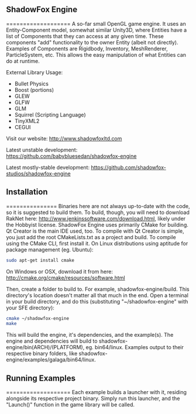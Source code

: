 ## ShadowFox Engine
===================
A so-far small OpenGL game engine. It uses an Entity-Component model, somewhat similar Unity3D, where 
Entities have a list of Components that they can access at any given time. These components "add" 
functionality to the owner Entity (albeit not directly). Examples of Components are Rigidbody, Inventory,
MeshRenderer, ParticleSystem, etc. This allows the easy manipulation of what Entities can do at runtime.

External Library Usage:
 - Bullet Physics
 - Boost (portions)
 - GLEW
 - GLFW
 - GLM
 - Squirrel (Scripting Language)
 - TinyXML2
 - CEGUI
 
Visit our website: http://www.shadowfoxltd.com

Latest unstable development: https://github.com/babybluesedan/shadowfox-engine

Latest mostly-stable development: https://github.com/shadowfox-studios/shadowfox-engine

## Installation
===============
Binaries here are not always up-to-date with the code, so it is suggested to build them. To build,
though, you will need to download RakNet here: http://www.jenkinssoftware.com/download.html, likely
under the Hobbyist license.
ShadowFox Engine uses primarily CMake for building. Qt Creator is the main IDE used, too.
To compile with Qt Creator is simple, you just add the root CMakeLists.txt as a project and build. 
To compile using the CMake CLI, first install it. On Linux distributions using aptitude for package
management (eg. Ubuntu):
```bash
sudo apt-get install cmake
```
On Windows or OSX, download it from here: http://cmake.org/cmake/resources/software.html

Then, create a folder to build to. For example, shadowfox-engine/build. This directory's location doesn't
matter all that much in the end. Open a terminal in your build directory, and do this (substituting
"~/shadowfox-engine" with your SFE directory):
```bash
cmake ~/shadowfox-engine
make
```
This will build the engine, it's dependencies, and the example(s). The engine and dependencies will build
to shadowfox-engine/bin(ARCH)/(PLATFORM), eg. bin64/linux. Examples output to their respective binary
folders, like shadowfox-engine/examples/galaga/bin64/linux.

## Running Examples
===================
Each example builds a launcher with it, residing alongside its respective project binary. Simply run
this launcher, and the "Launch()" function in the game library will be called.
